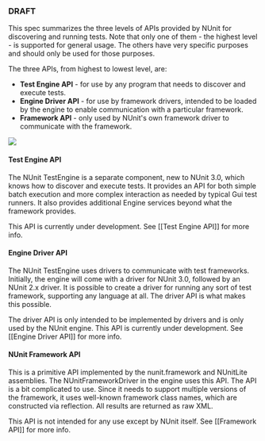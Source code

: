 ### DRAFT

This spec summarizes the three levels of APIs provided by NUnit for discovering and running tests. Note that only one of them - the highest level - is supported for general usage. The others have very specific purposes and should only be used for those purposes.

The three APIs, from highest to lowest level, are:

* **Test Engine API** - for use by any program that needs to discover and execute tests.
* **Engine Driver API** - for use by framework drivers, intended to be loaded by the engine to enable communication with a particular framework.
* **Framework API** - only used by NUnit's own framework driver to communicate with the framework.

![](https://docs.google.com/drawings/d/1eBVjjrWtiqgyIod_ld0rjtyLdeLYzXs_JMGHkhkZaJw/pub?w=361&h=434)

#### Test Engine API

The NUnit TestEngine is a separate component, new to NUnit 3.0, which knows how to discover and execute tests. It provides an API for both simple batch execution and more complex interaction as needed by typical Gui test runners. It also provides additional Engine services beyond what the framework provides.

This API is currently under development. See [[Test Engine API]] for more info.

#### Engine Driver API

The NUnit TestEngine uses drivers to communicate with test frameworks. Initially, the engine will come with a driver for NUnit 3.0, followed by an NUnit 2.x driver. It is possible to create a driver for running any sort of test framework, supporting any language at all. The driver API is what makes this possible.

The driver API is only intended to be implemented by drivers and is only used by the NUnit engine. This API is currently under development. See [[Engine Driver API]] for more info.

#### NUnit Framework API

This is a primitive API implemented by the nunit.framework and NUnitLite assemblies. The NUnitFrameworkDriver in the engine uses this API. The API is a bit complicated to use. Since it needs to support multiple versions of the framework, it uses well-known framework class names, which are constructed via reflection. All results are returned as raw XML. 

This API is not intended for any use except by NUnit itself. See [[Framework API]] for more info.

